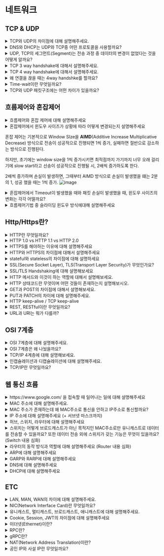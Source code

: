 # 네트워크
## TCP & UDP
<details>
<summary>TCP와 UDP의 차이점에 대해 설명해주세요.</summary>

<hr>

- TCP는 Reciever와 Sender 사이에 연결을 만들고, 연결을 기반으로 데이터를 주고 받는 **연결 지향형 프로토콜** 이고, UDP는 연결 없이 전송하는 **비연결형 프로토콜** 이다.
- TCP는 데이터가 순차적으로 전송, 수신하고 UDP는 비순차적이다.
- TCP는 흐름제어(flow control)과 혼잡제어(congestion control)을 진행하고, UDP는 진행하지 않는다.
- UDP가 비연결형이기에 빠르다 -> 연속성이 중요한 스트리밍에 사용
- TCP는 연결형이어서, 신뢰성이 중요한 서비스에 사용된다.

![image](https://github.com/user-attachments/assets/764bd6de-e1b9-4de7-b8ff-99610a508af6)

<hr>
</details>


<details>
<summary>DNS와 DHCP는 UDP와 TCP중 어떤 프로토콜을 사용할까요?</summary>

<hr>
DNS(Domain Name System)은 UDP를 사용한다.

그 이유는 Sender와 REceiver 사이에 연결을 맺으면 보내고 받는 데이터 크기에 비해, 연결에 드는 비용이 크기 때문이다.

Root DNS같은 경우 모든 것들과 TCP로 연결을 맺게 되면 **부담이 크기 때문에** UDP 방식을 사용한다.
<hr>
</details>


<details>
<summary>UDP, TCP의 세그먼트(Segment)는 전송 과정 중 데이터의 변경이 없었다는 것을 어떻게 알까요?</summary>

<hr>
각각의 Segment는 헤더의 Checksum을 통해 데이터의 변경이 발생했는지 체크를 해준다.

- Sender는 세그먼트의 16-bit로 표현한 Content와 Header 필드 값을 더한 다음 1의 보수를 만들어서 checksum 필드에 추가한다.
- Reiceiver는 반대로 Content와 Header의 필드값을 16-bit로 변환하고, 더한후 1의 보수로 변경한 후,checksum과 동일한지 확인한다. 만약 다르면 세그먼트는 에러가 담겼을 것이라고 판단한다.
- 
<hr>
</details>


<details>
<summary>TCP 3 way handshake에 대해서 설명해주세요.</summary>

<hr>

TCP 3 way Handshake는 TCP 통신에서 **가상회선** 을 만드는 단계이다. 회선을 만드는 과정에서 SYN 패킷과 ACK 패킷을 통해서 회선을 만든다.

1. 클라이언트는 서버에 접속을 요청하는 SYN 패킷을 보낸다 .
클라이언트 -SYN-> 서버
2. 서버는 SYN을 받고, 클라이언트 요청을 수락한다는 ACK, 와 SYN FLAG가 설정된 패킷을 발송하고, 클라이언트가 다시 ACK으로 응답하기를 기다린다.
서버 -ACK, SYN FLAG PKT-> 클라이언트
3. 클라이언트는 서버에게 연결을 맺었다는 ACK을 보내고, 이후 연결이 이루어진다
클라이언트 -ACK-> 서버
![image](https://github.com/user-attachments/assets/5936ddb6-4459-4323-b66d-b6ef231185b8)


<hr>
</details>


<details>
<summary>TCP 4 way handshake에 대해서 설명해주세요.</summary>

<hr>

1. 클라이언트가 연결을 종료하겠다는 FIN 플래그 전송
2. 서버는 ACK을 보내고, 남은 데이터 이어서 전송
3. 서버가 통신이 끝났으면 연결이 종료되었다고 클라이언트에게 FIN 플래그 전송
4. 클라이언트는 확인했다는 메시지 보낸다.
![image](https://github.com/user-attachments/assets/4d9a04be-7e6d-41f6-b7db-b9338c67539e)

<hr>
</details>


<details>
<summary>왜 연결을 끊을 때는 4way handshke를 할까요?</summary>

<hr>

**양쪽 모두 연결을 종료할 준비가 되었음을 확실히 하기 위해서**

if 3 way handshake을 사용한다면 ?
- 클라이언트가 FIN을 보내고 서버가 FIN+ACK을 동시에 보내면 -> 서버가 아직 보낼 데이터가 남아있는 경우, 문제가 발생한다.
- 데이터가 손실될 위험이 있다.


Server가 아직 보낼 데이터가 남아있는데 CLient가 데이터 전송을 마쳤다고 연결을 끊으려고 할 때, 일단 FIn에 대한 ACK만 보내고, 데이터를 모두 전송한 후에 자신도 FIN 메세지를 보낸다. 
<hr>
</details>


<details>
<summary>Time-wait이란 무엇일까요?</summary>

<hr>
4way handshake에서 Server에서 FIN을 전송하기 전에 전송한 패킷이 Routing지연이나 패킷 유실로 인한 재전송 등으로 인해서 FIN보다 늦게 도착하는 상황이 발생하면, 이 패킷을 Drop되고, 데이터는 유실 될 것이다.

이러한 현상에 대비해서 Client는 Server로부터 FIN을 수신하더라도 일정 시간( 디폴트는 240초)동안 세션을 남겨놓고, 잉여 패킷을 기다리는 과정을 거치게 되는데, 이 과정을 Time_WAIT이라고 한다.

<hr>
</details>


<details>
<summary>TCP와 UDP 패킷구조에는 어떤 차이가 있을까요?</summary>

<hr>
UDP는 비연결형 통신이라 출발지와 목적지의 Port 정보, UDP Segment 길이, checksum, data(payload)만을 갖고 있다.

TCP는 연결형 통신, 데이터 전송 순서가 보장되어야 하기 떄문에, 추가 데이터(**sequence number, ACK number, recieve window** )이 들어간다.
<hr>
</details>

## 흐름제어와 혼잡제어
<details>
<summary>흐름제어와 혼잡 제어에 대해 설명해주세요</summary>

<hr>

### 흐름 제어(Flow Control)
데이터의 수신자가 송신자가 보내주는 데이터의 양을 수신자의 **버퍼사이즈**에 오버플로우가 발생하지 않도록 **속도를 조절**하는 방법이다.

전송 속도를 조절하는 방법으로는 상대방에게 응답을 할 때, TCP Header 중 하나인 RWND에 **남은 버퍼 사이즈 정보를 추가해서** 보내주고, 송신자는 해당 데이터를 보고 **in-flight data의 양**(전송 속도)를 조절한다.

### 혼잡 제어(Congestion Control)

**네트워크 내의 패킷 수가 넘치게 증가하는 혼잡 현상을 방지**하는 방법이다.
즉, 네트워크의 혼잡을 피하기 위해서, 송신 측에서 데이터의 전송 속도를 강제로 줄이는 작업니다.

송신자는 congestion window를 통해 시간에 따른 네트워크 혼잡도를 판단해서 Sending Rate을 변경한다.

Sender TCP Window = min(congestion window, recieve Window)
<hr>
</details>

<details>
<summary>혼잡제어에서 윈도우 사이즈가 상황에 따라 어떻게 변경되는지 설명해주세요</summary>

<hr>
혼잡 제어(congestion control)
<hr>
</details>

혼잡 제어는 기본적으로 Window SIze을 **AIMD**(Additive Increase Multiplicative Decrease) 방식으로 전송이 성공적으로 진행되면 1씩 증가, 실패하면 절반으로 감소하는 방식으로 진행된다.

하지만, 초기에는 window size을 1씩 증가시키면 최적점까지 가기까지 너무 오래 걸리기에 slow start라고 선송이 성공적으로 진행될 시, 2배씩 증가하도록 한다.

2배씩 증가하며 손실이 발생하면, 그때부터 AIMD 방식으로 손실이 발생했을 떄는 2분의 1, 성공 했을 때는 1씩 증가.
![image](https://github.com/user-attachments/assets/201679ea-3984-478e-a5a2-8dd4a175152a)

<details>
<summary>혼잡제어에서 Timeout이 발생했을 때와 패킷 손실이 발생했을 때, 윈도우 사이즈의 변화는 각각 어떨까요?</summary>

<hr>
Timeout은 네트워크 상에서 심각한 혼잡이라고 판단해, WIndow Size를 0으로 줄이고, 다시 slow Start하고 exponential하게 증가시킨다.

반면, 패킷 손실의 경우는 AIMD 방식대로 Window Size를 절반으로 줄인다

>Timeout이 발생해, window size을 0으로 줄이고, slow start을 하면 손실이 발생하기까지 window size를 2배 증가시키는 것이 아닌, Timeout이 발생한 지점의 절반 지점까지만 Exponential하게 2배씩 증가한다. 이를 Congestion Avoidance라고 한다.

<hr>
</details>

<details>
<summary>흐름제어기법 중 슬라이딩 윈도우 방식에대해 설명해주세요</summary>

<hr>
네트워크 상태가 안 좋으면, 패킷 유실 가능성이 커지므로 적절한 송신량을 결정해야 하는데, 한번에 데이터를 받을 수 있는 데이터 크기를 window size라고 하고, 네트워크 상황에 따라서 이 윈도우 사이즈를 조절하는 것을 sliding windwon라고 한다.

- 흐름 제어를 위한 프로토콜 중 가장 많이 사용된다.
- stop-and-wait 방식에서는 ACK을 받고 나서 다음 프레임을 전송해야 해서 비효율적인데, **sliding window에서는 송신자가 보낸 프레임에 대한 ACK을 받지 않더라도 위도우 내에 있는 다른 프레임을 전송할 수 있다는 이점이 있다.**
- sliding window는 데이터가 전송되었는지에 대한 ACK이 수신될 때마다 윈도우의 범위를 이동시키기에 슬라이딩 윈도우라고 부른다.
- 수신을 처리하고 프레임을 재전송하는 방법에 따라, Go-Back_N과 Selective Retransmission이 나뉘게 된다.

- GoBackN
  - 윈도우 내에 오류가 발생한 프레임 이후의 패킷은 모두 버리고, 재전송 하는 방식
 
- Selective Retransmission
  - 모든 패킷을 버리는 것이 아닌, 오류가 발생한 프레임만 선택적으로 재전송하는 방식.
<hr>
</details>


## Http/Https란?
<details>
<summary>HTTP란 무엇일까요?</summary>

<hr>

- 서버 클라이언트 모델을 따라 데이터를 주고 받기 위한 프로토콜이다.
- 인터넷 상에서 hypertext를 교환하기 위해서 **통신규약으로 80포트를 사용하고 있다.
- OSI 7계층 중에서는 7게층인 application layer에 속하며, TCP/IP 위에서 작동한다.
- 상태를 갖고 있지 않은 **stateless protocol**이며, Method, path, version, header, body 등으로 구성되어있다.  
<hr>
</details>

<details>
<summary>HTTP 1.0 vs HTTP 1.1 vs HTTP 2.0</summary>

<hr>

##HTTP 1.0
- 브라우저에 친화적인 protocol
- Method : **GET, HEAD, POST
- Connection 특성 : 응답 직후종료
> Connection을 응답 직후에 닫기 때문에, 각각의 요청마다 새로운 연결을 열고 닫으며불필요한 3-2T-HANDSHAKING을 하게 된다.

## HTTP 1.1
- 오늘날 가장 많이 사용되는 HTTP 버전
- 영구 및 `파이프 라인` 연결, 압축,압축해제, 가상 호스팅, 캐시 등이 추가 -> 응답 속도가 빨라지고, 대역폭이 절약되는 등 성능 최적화 및 기능 향상되었다.
- Method : GET, HEAD, POST **PUT, DELETE, TRACE, OPTIONS**
- Connection 특성 : Persistent Connection
  - 한번 Connection을 맺고, 해당 Connection이 열려있다면, Connection 을 통해 Request, response 작업을 진행한다.
  - `HTTP 1.1 Keep-alive pipelining` : Pipelining을 사용할 때, client는 여러 request를 response의 응답을 기다리지 않고 보낼 수 있다.
  -  HTTP 1.1 Keep-alive multiple connections : 클라이언트는 많은 양의 objects를 검색하는 성능을 높이기 위해서 TCP 다중 연결을 할 수 있다.
 
## HTTP 2.0
- HTTP 1.1 프로토콜을 계승하며 성능 향상에 초점을 맞췄다.
  - HTTP 1.1은 평문(plain text)을 사용하고, 개행으로 구별되었으나, 2.0은 바이너리 포맷으로 인코딩된 messgae, frame으로 구성된다.
- Connection : Multiplexed Streams
  - 한 Connection으로 동시에 여러 개 메시지를 주고 받을 수 있고, response는 순서에 상관없이 stream으로 주고받는다.
 
<hr>
</details>


<details>
<summary>HTTPS를 해야하는 이유에 대해 설명해주세요</summary>

<hr>

패킷 탈취, 클라이언트 위장할 수 있는 등의 **보안 문제**로부터 보호
<hr>
</details>

<details>
<summary>HTTP와 HTTPS의 차이점에 대해서 설명해주세요</summary>

<hr>
HTTP(Hypertext Transfer Protocol)은 client-server 통신에서 쓰이는 프로토콜이나 통신 규칙들이다.

웹사이트를 방문하게 되면, 내 브라우저는 웹 서버에게 HTTP 리퀘스트를 보내고, 웹 서버는 HTTP 리스폰스로 대답한다. 이렇게 웹 서버와 브라우저는 plaintext(평문)으로 소통하는 것이다.

짧게 말해서, 네트워크 통신이 가능하도록 하는 것이 HTTP 프로토콜이다.

이름에서 보이듯이 HTTPS(Hypertext Transfer Protocol Secure)은 조금더 안전한 버전, 또는 HTTP의 확장이라고 볼 수 있다. HTTPS에서는 브라우저와 서버가 안전하면서 encrypted 연결을 한 후에 데이터를 주고 받는다.

<hr>
</details>


<details>
<summary>stateful와 stateless의 차이점에 대해 설명하세요</summary>

<hr>

## Stateful(상태유지)
상태유지란, 클라이언트와 서버 관계에서 **서버가 클라이언트의 상태를 보존**함을 의미한다.
- 대표적으로 홈페이지에서 한번 로그인을 하면, 페이지를 이동해도 로그인이 풀리지 않고, 유지되는 것이 서버가 클라이언트 상태를 유지하고 있으니까 가능한 것이다.
- 클라이언트의 정보를 기억한다라는 말은 어딘가에 정보를 저장하고 통신할 때마다 읽는다는 것이다.
- 이러한 정보들은 일반적으로 브라우저의 쿠키(Cookie)에 저장되거나, 서버의 세션(Session) 메모리에 저장되어 상태를 유지하게 된다.
- TCP
- 
## Stateless(무상태)
무상태는 반대로 클라이언트와 서버 관계에서 **서버가 클라이언트의 상태를 보존하지 않음**을 의미한다
- Stateless 구조에서는 서버는 단순히 요청이 오면 응답하고, 상태관리는 전적으로 클라이언트 몫이다.
- 클라이언트와 서버간의 통신에 필요한 모든 상태 정보들은 클라이언트가 가지고 있다가, 서버와 통신할 때 데이터를 실어 보내는 것이다.
- 서버는 단순히 받고 응답하기에, 상태 유지에 대한 부하가 현저히 줄어들게 된다.
- 또한, 서버가 중간에 바뀌어도, 문제가 없다.
- **그래서 대량의 트래픽 발생시에도 서버 확장을 통해 대처를 수월하게 할 수 있다**
- HTTP, UDP

## Stateless와 Token
로그인 유지와 같은 상태는 stateful한 상태이어야 하는데, 서버에 부하가 생길 수 있다. 그래서 stateless 특징을 유지하면서 로그인 상태를 유지하도록 하는 기술이 JWT 토큰이다.

토큰은 클라이언트가 암호화된 로그인 정보들을 지니고 있다가 서버에 통신할 때 넘겨줌으로써 내가 로그인 됐음을 인증하는 방식이다.

##Stateless 와 HTTP/REST
HTTP는 stateless한 성격을 가진 protocol
REST는 stateless한 성격을 가진 **설계 구조**

<https://inpa.tistory.com/entry/WEB-%F0%9F%93%9A-Stateful-Stateless-%EC%A0%95%EB%A6%AC>
https://inpa.tistory.com/entry/WEB-%F0%9F%93%9A-JWTjson-web-token-%EB%9E%80-%F0%9F%92%AF-%EC%A0%95%EB%A6%AC

<hr>
</details>


<details>
<summary>SSL(Secure Socket Layer), TLS(Transport Layer Security)가 무엇인가요?</summary>

<hr>

HTTPS를 위해 사용되고 있는 **암호화 기반의 인터넷 보안 프로토콜**이다. 이는 전달되는 모든 데이터를 암호화하고, 사이버 공격도 차단한다.

둘의 차이는 SSL는 1996년 이후 업데이트가 되지 ㅇ낳고, 사라지고 있다. 그렇기에 취약성도 있기에 사용 중단을 권장하고 있다. 이를 대체하는 것이 TLS이다. TLS는 SSL의 업데이트 버전이다.
<hr>
</details>


<details>
<summary>SSL/TLS Handshaking에 대해 설명해보세요</summary>

<hr>
![image](https://github.com/user-attachments/assets/39857d39-b271-4e92-9ef6-7ca46a6f9b14)

1. **ClientHello(암호화 알고리즘 나열 및 전달)**
   클라이언트가 서버에 연결을 시도하면서 전송하는 패킷이다. 자신이 사용가능한 Cyper SUite 목록, SessionID, SSL 프로토콜 버전, Random Byte등이 전달된다.
   > Cyper Suite는 SSL 프로토콜 버전, 인증서 검정, 데이터 암호화 프로토콜, Hash 방식 등의 정보를 담고 있는 존재이다.
2. SererHello(암호화 알고리즘 선택)
   서버는 클라이언트가 보낸 Client Hello 패킷을 받아서 Cyper Suite 중 하나를 선택한 후, 자신의 SSL 프로토콜 버전 등과 함께 다음 클라이언트에게 전달한ㄷ.
   > Client Hello에서 보낸 Cyper SUite는 여러개이지만, SErverHello에서는 서버가 한개만 선택해서 보내기에 1개의 Cyper SUite이 있다.
3. Server Certificate(인증서 전달)
   Sever는 자신의 SErver가 발행한 공개키가 들어있는 SSL 인증서를 클라이언트에게 전달한다. 클라이언트는 서버가 보낸 CA의 개인 키로 암호화 된 SSL 인증서를 CA에 등록되어있는 공개키를 사용해서 복호화한다. 이에 성공하면 CA가 서명한 것이 맞으니, 유효성 검증이 완료.
   i. Server Key Exchange / ServerHello Done : 서버의 공개키가 SSL 인증서 내부에 없는 경우, 서버가 직접 전달하겠다는 뜻으로 공개키가 SSL 인증서 내부에 있을 경우 Server Key Exchange 과정은 생략된다.
   인증서 내부에 서버의 공개키가 있다면, 클라이언트 CA의 공개키를 통해 인증서를 복호화한 후 서버의 공개키를 확보할 수 있다. 그리고 서버가 작업을 마쳤다고 ServerHelloDone을 전달한다.
4. Client Key Exchange(데이터를 암호화 할 대칭키 전달)
   클라이언트는 데이터 암호화에 사용한 대칭키를 생성하고 SSL 인증서 내부에서 추출한 서버의 공개키를 이용해서 암호화 한 후 서버에 전달한다. 전달된 대칭키가 SSL Handshaking의 목적이자, 추후 데이터를 암호화할 대칭키이다.
5. CLient/ server hello done(정보 전달 완료)
6. ChangeCipherSpec/Finished
   Change Cipher Spec 패킷은 클라이언트와 서버 모두가 서로에게 보내는 패킷으로 교환할 정보를 모두 교환한 뒤 통신할 준비가 되었음을 알리는 패킷이다.
   이 후, finish 패킷을 보내서 SSL handshake을 종료한다. 
<hr>
</details>


<details>
<summary>HTTP 메서드와 이것이 하는 역할에 대해서 설명해보세요.</summary>

<hr>

HTTP 메소드는 `클라이언트가 웹 서버에게 사용자 요청의 목적이나 종류를 알리는 수단`이다.

- `GET` : 리소스 조회
- `POST ` : 요청 데이터 처리, 주로 데이터 등록에 사용
- `PUT` : 리소스를 대체, 해당 리소스가 없으면 생성
- `PATCH` : 리소스 일부 변경
- `DELETE` : 리소스 삭제
- `HEAD` : GET와 동일, 메시지 부분 제외하고 상태줄 과 헤더만 반환
- `OPTIONS` : 대상 리소스에 대한 토신 가능 옵션을 설명(주로 CORS에서 사용)
- `CONNECT` : 대상 자원으로 식별되는 서버에 대한 터널을 설정
- `TRACE` : 대상 리소스에 대한 경로를 따라 메시지 루프백 테스트를 수행


<hr>
</details>


<details>
<summary>HTTP 상태코드란 무엇이며 어떤 것들이 존재하는지 설명해보시오.</summary>

<hr>

- **1xx** : Informational : 요청이 수신되어 처리중
- **2xx** : Successful : 요청 정상 처리
- **3xx** : Redirection : 요청을 완료하려면 추가 행동이 필요
- **4xx** : Client Error : 클라이언트 오류, 잘못된 문법등으로 서버가 요청을 수행할 수 없음
- **5xx** : Server Error

## 400번대가 Client, 500번대가 서버 에
<hr>
</details>

<details>
<summary>GET과 POST의 차이점에 대해서 설명해보세요.</summary>

<hr>
GET: 서버로부터 리소스를 가져오기 위해 사용된다.
POST: 서버로부터 리소스를 생성/변경하기 위해 사용된다.
차이

GET의 경우 요청에 대해 캐시가 가능하고 POST는 캐시가 불가능하다.
GET 요청은 멱등하나 POST는 서버에 리소스를 생성/업데이트 하여 멱등하다고 볼 수 없다.
<hr>
</details>


<details>
<summary>PUT과 PATCH의 차이에 대해 설명해주세요.</summary>

<hr>
PUT은 리소스의 모든 것을 업데이트하고, PATCH는 일부를 업데이트 한다.

PUT은 항상 전체 리소스를 포함해서 요청을 보내여, 멱등성(같은 요청을 여러번 수행해도 동일한 결과) 성질을 갖고 있지만, 
PATCH는 변경을 하고 싶은 일부 속서안을 변경하기에 상황에 따라서 멱등성을 보장할 수도, 보장하지 않을 수도 있다. 

ex)  PATCH 요청을 보낼 떄, 나이를 30으로 업데이트 하는 요청을 body에 age:30 과 같이 명시적으로 보내면 멱등성을 보장한다. 하지만 나이를 한 살 올리라는 의미로 value👍: 1 의 값을 body에 담아 보낼 경우, 멱등하지 않게 된다. 
<hr>
</details>


<details>
<summary>HTTP keep-alive / TCP keep-alive</summary>

<hr>

<hr>
</details>


<details>
<summary>REST, RESTful이란 무엇일까요?</summary>

<hr>

<hr>
</details>


<details>
<summary>URL과 URI는 뭐가 다를까?</summary>

<hr>

<hr>
</details>


## OSI 7계층
<details>

<summary>OSI 7계층에 대해 설명해주세요.</summary>

<hr>

<hr>
</details>

<details>
<summary>OSI 7계층은 왜 나눴을까요?</summary>

<hr>

<hr>
</details>

<details>
<summary>TCP/IP 4계층에 대해 설명해보세요.</summary>

<hr>

<hr>
</details>

<details>
<summary>인캡슐레이션과 디캡슐레이션에 대해 설명해주세요.</summary>

<hr>

<hr>
</details>


<details>
<summary>TCP/IP란 무엇일까요?</summary>

<hr>

<hr>
</details>


## 웹 통신 흐름

<details>
<summary>https://www.google.com/ 을 접속할 때 일어나는 일에 대해 설명해주세요</summary>

<hr>

<hr>
</details>


<details>
<summary>MAC 주소에 대해 설명해주세요.</summary>

<hr>

<hr>
</details>


<details>
<summary>MAC 주소가 존재하는데 왜 MAC주소로 통신을 안하고 IP주소로 통신할까요?</summary>

<hr>

<hr>
</details>

<details>
<summary>IP 주소에 대해 설명해주세요 (+ 서브넷 마스크까지)</summary>

<hr>

<hr>
</details>

<details>
<summary>허브, 스위치, 라우터에 대해 설명해주세요</summary>

<hr>

<hr>
</details>

<details>
<summary>스위치는 어떻게 브로드캐스트가 아닌 목적지인 MAC주소로만 유니캐스트로 데이터를 전송할 수 있을까요? 또한 데이터 전송 외에 스위치가 갖는 기능은 무엇이 있을까요? (Switch 내용 심화)</summary>

<hr>

<hr>
</details>

<details>
<summary>라우터의 동작 방식과 역할에 대해 설명해주세요 (Router 내용 심화)</summary>

<hr>

<hr>
</details>

<details>
<summary>ARP에 대해 설명해주세요</summary>

<hr>

<hr>
</details>


<details>
<summary>GARP와 RARP에 대해 설명해주세요</summary>

<hr>

<hr>
</details>

<details>
<summary>DNS에 대해 설명해주세요</summary>

<hr>

<hr>
</details>


<details>
<summary>DHCP에 대해 설명해주세요</summary>

<hr>

<hr>
</details>

## ETC

<details>
<summary>LAN, MAN, WAN의 차이에 대해 설명해주세요.</summary>

<hr>

<hr>
</details>

<details>
<summary>NIC(Network Interface Card)란 무엇일까요?</summary>

<hr>

<hr>
</details>

<details>
<summary>유니캐스트, 멀티캐스트, 브로드캐스트, 애니캐스트에 대해 설명해주세요.</summary>

<hr>

<hr>
</details>

<details>
<summary>Cookie, Session, JWT의 차이점에 대해 설명해주세요</summary>

<hr>

<hr>
</details>

<details>
<summary>이더넷(Ethernet)이란?</summary>

<hr>

<hr>
</details>

<details>
<summary>RPC란?</summary>

<hr>

<hr>
</details>

<details>
<summary>gRPC란?</summary>

<hr>

<hr>
</details>

<details>
<summary>NAT(Network Address Translation)이란?</summary>

<hr>

<hr>
</details>

<details>
<summary>공인 IP와 사설 IP란 무엇일까요?</summary>

<hr>

<hr>
</details>
